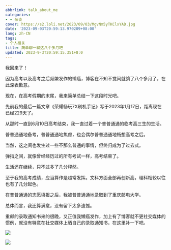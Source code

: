 ```yaml
---
abbrlink: talk_about_me
categories:
- - 杂谈
cover: https://s2.loli.net/2023/09/03/MgvNm5yTKClxYAD.jpg
date: '2023-09-03T20:59:13.970209+08:00'
lang: zh-CN
tags:
- 个人相关
title: 简单聊一聊这八个多月吧
updated: 2023-9-3T20:59:15.351+8:0
---
```

我回来了！

因为高考以及高考之后频繁发作的懒癌，博客在不知不觉间就鸽了八个多月了，在此深表歉意。

现在，在高考假期的末尾，我来简单总结一下这段时光吧。

<!--more-->

先前我的最后一篇文章《荣耀畅玩7X刷机手记》写于2023年1月17日，距离现在已经229天了。

从那时一直到6月10日高考结束，我一直过着一个普普通通的临考高三生的生活。

普普通通地备考，普普通通地焦虑，也会偶尔普普通通地畅想高考之后。

当然，这之间也发生过一些不那么普通的事情，但终归成为了过去式。

弹指之间，就像曾经经历过的所有考试一样，高考结束了。

生活还在继续，只不过多了几分释然。

至于我的高考成绩，应当算作是超常发挥。文科方面全部再创新高，理科相较以往也有了几分起色。

在普普通通的志愿填报之后，我被普普通通地录取到了重庆邮电大学。

总体而言，我还算满意，没有留下太多遗憾。

重邮的录取通知书来的很晚，又正值我懒癌发作，加上有了博客就不更社交媒体的惯例，就没有特意在社交媒体上晒自己的录取通知书，在这里补一下吧。

![](https://s1.ax1x.com/2023/09/03/pPDrlTI.jpg)



![](https://s1.ax1x.com/2023/09/03/pPDr3kt.jpg)
